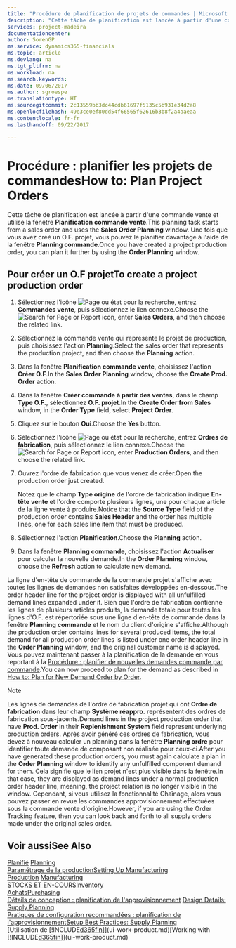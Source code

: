 ```yaml
---
title: "Procédure de planification de projets de commandes | Microsoft Docs"
description: "Cette tâche de planification est lancée à partir d'une commande vente et utilise la fenêtre **Planification commande vente**. Une fois que vous avez créé un O.F. projet, vous pouvez le planifier davantage à l'aide de la fenêtre **Planning commande**."
services: project-madeira
documentationcenter: 
author: SorenGP
ms.service: dynamics365-financials
ms.topic: article
ms.devlang: na
ms.tgt_pltfrm: na
ms.workload: na
ms.search.keywords: 
ms.date: 09/06/2017
ms.author: sgroespe
ms.translationtype: HT
ms.sourcegitcommit: 2c13559bb3dc44cdb61697f5135c5b931e34d2a8
ms.openlocfilehash: 49e3ce0ef80dd54f66565f62616b3b8f2a4aaeaa
ms.contentlocale: fr-fr
ms.lasthandoff: 09/22/2017

---
```

# <a name="how-to-plan-project-orders"></a><span data-ttu-id="1f114-104">Procédure : planifier les projets de commandes</span><span class="sxs-lookup"><span data-stu-id="1f114-104">How to: Plan Project Orders</span></span>
<span data-ttu-id="1f114-105">Cette tâche de planification est lancée à partir d'une commande vente et utilise la fenêtre **Planification commande vente**.</span><span class="sxs-lookup"><span data-stu-id="1f114-105">This planning task starts from a sales order and uses the **Sales Order Planning** window.</span></span> <span data-ttu-id="1f114-106">Une fois que vous avez créé un O.F. projet, vous pouvez le planifier davantage à l'aide de la fenêtre **Planning commande**.</span><span class="sxs-lookup"><span data-stu-id="1f114-106">Once you have created a project production order, you can plan it further by using the **Order Planning** window.</span></span>  

## <a name="to-create-a-project-production-order"></a><span data-ttu-id="1f114-107">Pour créer un O.F projet</span><span class="sxs-lookup"><span data-stu-id="1f114-107">To create a project production order</span></span>  

1.  <span data-ttu-id="1f114-108">Sélectionnez l'icône ![Page ou état pour la recherche](media/ui-search/search_small.png "Page ou état pour la recherche"), entrez **Commandes vente**, puis sélectionnez le lien connexe.</span><span class="sxs-lookup"><span data-stu-id="1f114-108">Choose the ![Search for Page or Report](media/ui-search/search_small.png "Search for Page or Report icon") icon, enter **Sales Orders**, and then choose the related link.</span></span>  
2.  <span data-ttu-id="1f114-109">Sélectionnez la commande vente qui représente le projet de production, puis choisissez l'action **Planning**.</span><span class="sxs-lookup"><span data-stu-id="1f114-109">Select the sales order that represents the production project, and then choose the **Planning** action.</span></span>  
4.  <span data-ttu-id="1f114-110">Dans la fenêtre **Planification commande vente**, choisissez l'action **Créer O.F**.</span><span class="sxs-lookup"><span data-stu-id="1f114-110">In the **Sales Order Planning** window, choose  the **Create Prod. Order** action.</span></span>  
5.  <span data-ttu-id="1f114-111">Dans la fenêtre **Créer commande à partir des ventes**, dans le champ **Type O.F.**, sélectionnez **O.F. projet**.</span><span class="sxs-lookup"><span data-stu-id="1f114-111">In the **Create Order from Sales** window, in the **Order Type** field, select **Project Order**.</span></span>  
6.  <span data-ttu-id="1f114-112">Cliquez sur le bouton **Oui**.</span><span class="sxs-lookup"><span data-stu-id="1f114-112">Choose the **Yes** button.</span></span>  
7.  <span data-ttu-id="1f114-113">Sélectionnez l'icône ![Page ou état pour la recherche](media/ui-search/search_small.png "Page ou état pour la recherche"), entrez **Ordres de fabrication**, puis sélectionnez le lien connexe.</span><span class="sxs-lookup"><span data-stu-id="1f114-113">Choose the ![Search for Page or Report](media/ui-search/search_small.png "Search for Page or Report icon") icon, enter **Production Orders**, and then choose the related link.</span></span>
8. <span data-ttu-id="1f114-114">Ouvrez l'ordre de fabrication que vous venez de créer.</span><span class="sxs-lookup"><span data-stu-id="1f114-114">Open the production order just created.</span></span>  

    <span data-ttu-id="1f114-115">Notez que le champ **Type origine** de l'ordre de fabrication indique **En-tête vente** et l'ordre comporte plusieurs lignes, une pour chaque article de la ligne vente à produire.</span><span class="sxs-lookup"><span data-stu-id="1f114-115">Notice that the **Source Type** field of the production order contains **Sales Header** and the order has multiple lines, one for each sales line item that must be produced.</span></span>  
9. <span data-ttu-id="1f114-116">Sélectionnez l'action **Planification**.</span><span class="sxs-lookup"><span data-stu-id="1f114-116">Choose the **Planning** action.</span></span>
10. <span data-ttu-id="1f114-117">Dans la fenêtre **Planning commande**, choisissez l'action **Actualiser** pour calculer la nouvelle demande.</span><span class="sxs-lookup"><span data-stu-id="1f114-117">In the **Order Planning** window, choose the **Refresh** action to calculate new demand.</span></span>  

<span data-ttu-id="1f114-118">La ligne d'en-tête de commande de la commande projet s'affiche avec toutes les lignes de demandes non satisfaites développées en-dessous.</span><span class="sxs-lookup"><span data-stu-id="1f114-118">The order header line for the project order is displayed with all unfulfilled demand lines expanded under it.</span></span> <span data-ttu-id="1f114-119">Bien que l'ordre de fabrication contienne les lignes de plusieurs articles produits, la demande totale pour toutes les lignes d'O.F. est répertoriée sous une ligne d'en-tête de commande dans la fenêtre **Planning commande** et le nom du client d'origine s'affiche.</span><span class="sxs-lookup"><span data-stu-id="1f114-119">Although the production order contains lines for several produced items, the total demand for all production order lines is listed under one order header line in the **Order Planning** window, and the original customer name is displayed.</span></span> <span data-ttu-id="1f114-120">Vous pouvez maintenant passer à la planification de la demande en vous reportant à la [Procédure : planifier de nouvelles demandes commande par commande](production-how-to-plan-for-new-demand.md).</span><span class="sxs-lookup"><span data-stu-id="1f114-120">You can now proceed to plan for the demand as described in [How to: Plan for New Demand Order by Order](production-how-to-plan-for-new-demand.md).</span></span>  

> [!NOTE]  
>  <span data-ttu-id="1f114-121">Les lignes de demandes de l'ordre de fabrication projet qui ont **Ordre de fabrication** dans leur champ **Système réappro.** représentent des ordres de fabrication sous-jacents.</span><span class="sxs-lookup"><span data-stu-id="1f114-121">Demand lines in the project production order that have **Prod. Order** in their **Replenishment System** field represent underlying production orders.</span></span> <span data-ttu-id="1f114-122">Après avoir généré ces ordres de fabrication, vous devez à nouveau calculer un planning dans la fenêtre **Planning ordre** pour identifier toute demande de composant non réalisée pour ceux-ci.</span><span class="sxs-lookup"><span data-stu-id="1f114-122">After you have generated these production orders, you must again calculate a plan in the **Order Planning** window to identify any unfulfilled component demand for them.</span></span> <span data-ttu-id="1f114-123">Cela signifie que le lien projet n'est plus visible dans la fenêtre.</span><span class="sxs-lookup"><span data-stu-id="1f114-123">In that case, they are displayed as demand lines under a normal production order header line, meaning, the project relation is no longer visible in the window.</span></span> <span data-ttu-id="1f114-124">Cependant, si vous utilisez la fonctionnalité Chaînage, alors vous pouvez passer en revue les commandes approvisionnement effectuées sous la commande vente d'origine.</span><span class="sxs-lookup"><span data-stu-id="1f114-124">However, if you are using the Order Tracking feature, then you can look back and forth to all supply orders made under the original sales order.</span></span>  

## <a name="see-also"></a><span data-ttu-id="1f114-125">Voir aussi</span><span class="sxs-lookup"><span data-stu-id="1f114-125">See Also</span></span>
<span data-ttu-id="1f114-126">[Planifié](production-planning.md) </span><span class="sxs-lookup"><span data-stu-id="1f114-126">[Planning](production-planning.md) </span></span>  
[<span data-ttu-id="1f114-127">Paramétrage de la production</span><span class="sxs-lookup"><span data-stu-id="1f114-127">Setting Up Manufacturing</span></span>](production-configure-production-processes.md)  
<span data-ttu-id="1f114-128">[Production](production-manage-manufacturing.md)  </span><span class="sxs-lookup"><span data-stu-id="1f114-128">[Manufacturing](production-manage-manufacturing.md)  </span></span>  
[<span data-ttu-id="1f114-129">STOCKS ET EN-COURS</span><span class="sxs-lookup"><span data-stu-id="1f114-129">Inventory</span></span>](inventory-manage-inventory.md)  
[<span data-ttu-id="1f114-130">Achats</span><span class="sxs-lookup"><span data-stu-id="1f114-130">Purchasing</span></span>](purchasing-manage-purchasing.md)  
<span data-ttu-id="1f114-131">[Détails de conception : planification de l'approvisionnement](design-details-supply-planning.md) </span><span class="sxs-lookup"><span data-stu-id="1f114-131">[Design Details: Supply Planning](design-details-supply-planning.md) </span></span>  
[<span data-ttu-id="1f114-132">Pratiques de configuration recommandées : planification de l'approvisionnement</span><span class="sxs-lookup"><span data-stu-id="1f114-132">Setup Best Practices: Supply Planning</span></span>](setup-best-practices-supply-planning.md)  
<span data-ttu-id="1f114-133">[Utilisation de [!INCLUDE[d365fin](includes/d365fin_md.md)]](ui-work-product.md)</span><span class="sxs-lookup"><span data-stu-id="1f114-133">[Working with [!INCLUDE[d365fin](includes/d365fin_md.md)]](ui-work-product.md)</span></span>

